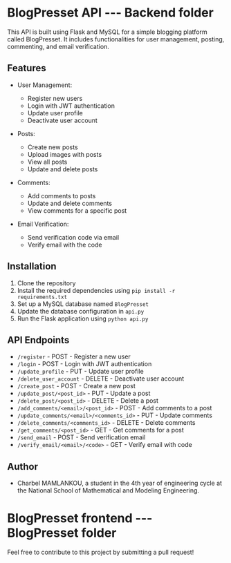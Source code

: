 # BlogPresset API --- Backend folder

This API is built using Flask and MySQL for a simple blogging platform called BlogPresset. It includes functionalities for user management, posting, commenting, and email verification.

## Features

- User Management:
  - Register new users
  - Login with JWT authentication
  - Update user profile
  - Deactivate user account

- Posts:
  - Create new posts
  - Upload images with posts
  - View all posts
  - Update and delete posts

- Comments:
  - Add comments to posts
  - Update and delete comments
  - View comments for a specific post

- Email Verification:
  - Send verification code via email
  - Verify email with the code

## Installation

1. Clone the repository
2. Install the required dependencies using `pip install -r requirements.txt`
3. Set up a MySQL database named `BlogPresset`
4. Update the database configuration in `api.py`
5. Run the Flask application using `python api.py`

## API Endpoints

- `/register` - POST - Register a new user
- `/login` - POST - Login with JWT authentication
- `/update_profile` - PUT - Update user profile
- `/delete_user_account` - DELETE - Deactivate user account
- `/create_post` - POST - Create a new post
- `/update_post/<post_id>` - PUT - Update a post
- `/delete_post/<post_id>` - DELETE - Delete a post
- `/add_comments/<email>/<post_id>` - POST - Add comments to a post
- `/update_comments/<email>/<comments_id>` - PUT - Update comments
- `/delete_comments/<comments_id>` - DELETE - Delete comments
- `/get_comments/<post_id>` - GET - Get comments for a post
- `/send_email` - POST - Send verification email
- `/verify_email/<email>/<code>` - GET - Verify email with code

## Author

- Charbel MAMLANKOU, a student in the 4th year of engineering cycle at the National School of Mathematical and Modeling Engineering.


# BlogPresset frontend --- BlogPresset folder

Feel free to contribute to this project by submitting a pull request!
